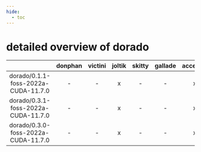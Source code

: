 ```yaml
---
hide:
  - toc
---
```


detailed overview of dorado
===========================

| |donphan|victini|joltik|skitty|gallade|accelgor|swalot|doduo|
| :---: | :---: | :---: | :---: | :---: | :---: | :---: | :---: | :---: |
|dorado/0.1.1-foss-2022a-CUDA-11.7.0|-|-|x|-|-|x|-|-|
|dorado/0.3.1-foss-2022a-CUDA-11.7.0|-|-|x|-|-|x|-|-|
|dorado/0.3.0-foss-2022a-CUDA-11.7.0|-|-|x|-|-|x|-|-|
